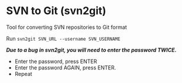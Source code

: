 # SVN to Git (svn2git)

Tool for converting SVN repositories to Git format

Run `svn2git SVN_URL --username SVN_USERNAME`

***Due to a bug in svn2git, you will need to enter the password TWICE.***

 - Enter the password, press ENTER
 - Enter the password AGAIN, press ENTER.
 - Repeat
